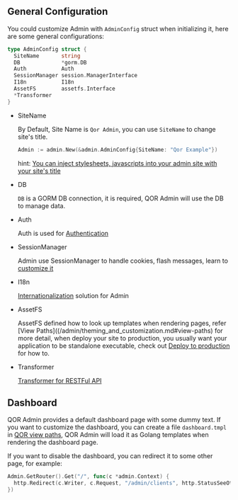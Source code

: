 ## General Configuration

You could customize Admin with `AdminConfig` struct when initializing it, here are some general configurations:

```go
type AdminConfig struct {
  SiteName       string
  DB             *gorm.DB
  Auth           Auth
  SessionManager session.ManagerInterface
  I18n           I18n
  AssetFS        assetfs.Interface
  *Transformer
}
```

* <a id="sitename"></a>SiteName

  By Default, Site Name is `Qor Admin`, you can use `SiteName` to change site's title.

  ```go
  Admin := admin.New(&admin.AdminConfig{SiteName: "Qor Example"})
  ```

  hint: [You can inject stylesheets, javascripts into your admin site with your site's title](/admin/theming_and_customization.md#global-stylesheet--javascript)

* DB

  `DB` is a GORM DB connection, it is required, QOR Admin will use the DB to manage data.

* Auth

  Auth is used for [Authentication](/admin/authentication.md)

* SessionManager

  Admin use SessionManager to handle cookies, flash messages, learn to [customize it](/admin/session_manager.md)

* I18n

  [Internationalization](/admin/i18n.md) solution for Admin

* <a id="assetfs"></a>AssetFS

  AssetFS defined how to look up templates when rendering pages, refer [View Paths]((/admin/theming_and_customization.md#view-paths) for more detail, when deploy your site to production, you usually want your application to be standalone executable, check out [Deploy to production](/admin/deploy.md) for how to.

* Transformer

  [Transformer for RESTFul API](/admin/restful_api.md#transformer)

## Dashboard

QOR Admin provides a default dashboard page with some dummy text. If you want to customize the dashboard, you can create a file `dashboard.tmpl` in [QOR view paths](/admin/theming_and_customization.md#view-paths), QOR Admin will load it as Golang templates when rendering the dashboard page.

If you want to disable the dashboard, you can redirect it to some other page, for example:

```go
Admin.GetRouter().Get("/", func(c *admin.Context) {
  http.Redirect(c.Writer, c.Request, "/admin/clients", http.StatusSeeOther)
})
```
